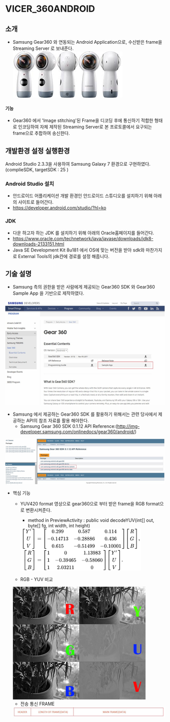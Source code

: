 # VICER_360ANDROID

## 소개
* Samsung Gear360 와 연동되는 Android Application으로, 수신받은 frame을 Streaming Server 로 보내준다.<br>
      <img src="./img/gear360.jpg">

#### 기능
* Gear360 에서 'Image stitching'된 Frame을 디코딩 후에 통신하기 적합한 형태로 인코딩하여 자체 제작된 Streaming Server로 본 프로토콜에서 요구되는 frame으로 추합하여 송신한다.

## 개발환경 설정 실행환경
Android Studio 2.3.3을 사용하여 Samsung Galaxy 7 환경으로 구현하였다. (complieSDK, targetSDK : 25 )

### Android Studio 설치
* 안드로이드 어플리케이션 개발 환경인 안드로이드 스튜디오를 설치하기 위해 아래의 사이트로 들어간다.
* https://developer.android.com/studio/?hl=ko

### JDK
* 다운 하고자 하는 JDK 를 설치하기 위해 아래의 Oracle홈페이지를 들어간다.
* https://www.oracle.com/technetwork/java/javase/downloads/jdk8-downloads-2133151.html
* Java SE Development Kit 8u181 에서 OS에 맞는 버전을 받아 sdk와 마찬가지로 External Tools의 jdk칸에 경로를 설정 해줍니다.


## 기술 설명
* Samsung 측의 권한을 받은 사람에게 제공되는 Gear360 SDK 와 Gear360 Sample App 을 기반으로 제작하였다.
<img src="./img/gear360_sampleApp.JPG">

* Samsung 에서 제공하는 Gear360 SDK 를 활용하기 위해서는 관련 당사에서 제공하는 API의 참조 자료를 활용 해야한다. 
   * Samsung Gear 360 SDK 0.1.12 API Reference:(http://img-developer.samsung.com/onlinedocs/gear360/android/)
<img src="./img/gear360_apiRef.JPG">

* 핵심 기능
   * YUV420 format 영상으로 gear360으로 부터 받은 frame을 RGB format으로 변환시켜준다.
      * method in PreviewActivity : public void decodeYUV(int[] out, byte[] fg, int width, int height)
      <img src="./img/yuv_rpg_matrix.png">
  
   * RGB - YUV 비교
   <img src="./img/YUV_RGB.jpg">
   
   * 전송 통신 FRAME
   <img src="./img/fream_struct.JPG">
   
